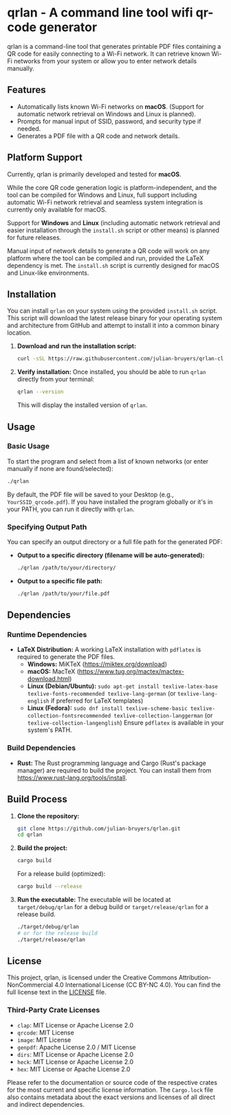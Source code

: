 # qrlan - A command line tool wifi qr-code generator

qrlan is a command-line tool that generates printable PDF files containing a QR code for easily connecting to a Wi-Fi network. It can retrieve known Wi-Fi networks from your system or allow you to enter network details manually.

## Features

*   Automatically lists known Wi-Fi networks on **macOS**. (Support for automatic network retrieval on Windows and Linux is planned).
*   Prompts for manual input of SSID, password, and security type if needed.
*   Generates a PDF file with a QR code and network details.

## Platform Support

Currently, qrlan is primarily developed and tested for **macOS**.

While the core QR code generation logic is platform-independent, and the tool can be compiled for Windows and Linux, full support including automatic Wi-Fi network retrieval and seamless system integration is currently only available for macOS.

Support for **Windows** and **Linux** (including automatic network retrieval and easier installation through the `install.sh` script or other means) is planned for future releases.

Manual input of network details to generate a QR code will work on any platform where the tool can be compiled and run, provided the LaTeX dependency is met. The `install.sh` script is currently designed for macOS and Linux-like environments.

## Installation

You can install `qrlan` on your system using the provided `install.sh` script. This script will download the latest release binary for your operating system and architecture from GitHub and attempt to install it into a common binary location.

1.  **Download and run the installation script:**
    ```bash
    curl -sSL https://raw.githubusercontent.com/julian-bruyers/qrlan-cli/main/install.sh | sudo bash
    ```

2.  **Verify installation:**
    Once installed, you should be able to run `qrlan` directly from your terminal:
    ```bash
    qrlan --version
    ```
    This will display the installed version of `qrlan`.

## Usage

### Basic Usage
To start the program and select from a list of known networks (or enter manually if none are found/selected):
```bash
./qrlan
```
By default, the PDF file will be saved to your Desktop (e.g., `YourSSID_qrcode.pdf`). If you have installed the program globally or it's in your PATH, you can run it directly with `qrlan`.

### Specifying Output Path
You can specify an output directory or a full file path for the generated PDF:

*   **Output to a specific directory (filename will be auto-generated):**
    ```bash
    ./qrlan /path/to/your/directory/
    ```
*   **Output to a specific file path:**
    ```bash
    ./qrlan /path/to/your/file.pdf
    ```

## Dependencies

### Runtime Dependencies
*   **LaTeX Distribution:** A working LaTeX installation with `pdflatex` is required to generate the PDF files.
    *   **Windows:** MiKTeX (<https://miktex.org/download>)
    *   **macOS:** MacTeX (<https://www.tug.org/mactex/mactex-download.html>)
    *   **Linux (Debian/Ubuntu):** `sudo apt-get install texlive-latex-base texlive-fonts-recommended texlive-lang-german` (or `texlive-lang-english` if preferred for LaTeX templates)
    *   **Linux (Fedora):** `sudo dnf install texlive-scheme-basic texlive-collection-fontsrecommended texlive-collection-langgerman` (or `texlive-collection-langenglish`)
    Ensure `pdflatex` is available in your system's PATH.

### Build Dependencies
*   **Rust:** The Rust programming language and Cargo (Rust's package manager) are required to build the project. You can install them from <https://www.rust-lang.org/tools/install>.

## Build Process

1.  **Clone the repository:**
    ```bash
    git clone https://github.com/julian-bruyers/qrlan.git
    cd qrlan
    ```
2.  **Build the project:**
    ```bash
    cargo build
    ```
    For a release build (optimized):
    ```bash
    cargo build --release
    ```
3.  **Run the executable:**
    The executable will be located at `target/debug/qrlan` for a debug build or `target/release/qrlan` for a release build.
    ```bash
    ./target/debug/qrlan
    # or for the release build
    ./target/release/qrlan
    ```

## License

This project, qrlan, is licensed under the Creative Commons Attribution-NonCommercial 4.0 International License (CC BY-NC 4.0).
You can find the full license text in the [LICENSE](LICENSE) file.


### Third-Party Crate Licenses

*   `clap`: MIT License or Apache License 2.0
*   `qrcode`: MIT License
*   `image`: MIT License
*   `genpdf`: Apache License 2.0 / MIT License
*   `dirs`: MIT License or Apache License 2.0
*   `heck`: MIT License or Apache License 2.0
*   `hex`: MIT License or Apache License 2.0

Please refer to the documentation or source code of the respective crates for the most current and specific license information. The `Cargo.lock` file also contains metadata about the exact versions and licenses of all direct and indirect dependencies.
